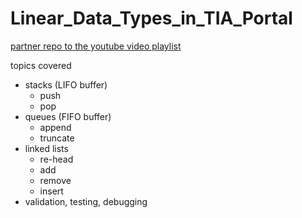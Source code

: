 # Linear_Data_Types_in_TIA_Portal

  [partner repo to the youtube video playlist](https://youtube.com/playlist?list=PLUoxgLCBHm7KRMzm6Yb31SZ5gKtp77V5C)
  
  topics covered
  * stacks (LIFO buffer)
    * push
    * pop
  * queues (FIFO buffer)
    * append
    * truncate
  * linked lists
    * re-head
    * add 
    * remove
    * insert
  * validation, testing, debugging
